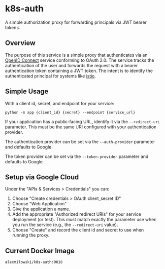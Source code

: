 # k8s-auth
A simple authorization proxy for forwarding principals via JWT bearer tokens.

## Overview

The purpose of this service is a simple proxy that authenticates via an [OpenID Connect](https://openid.net/connect/) service conforming to OAuth 2.0. The service
tracks the authentication of the user and forwards the request with a bearer
authentication token containing a JWT token. The intent is to identify the
authenticated principal for systems like [istio](http://istio.io).

## Simple Usage

With a client id, secret, and endpoint for your service:

```
python -m app {client_id} {secret} --endpoint {service_url}
```

If your application has a public-facing URL, identify it via the `--redirect-uri` parameter. This must be the same URI configured with your authentication provider.

The authentication provider can be set via the `--auth-provider` parameter and defaults to Google.

The token provider can be set via the `--token-provider` parameter and defaults to Google.

## Setup via Google Cloud

Under the "APIs & Services > Credentials" you can:

 1. Choose "Create credentials > OAuth client_secret ID"
 1. Choose "Web Application"
 1. Give the application a name.
 1. Add the appropriate "Authorized redirect URIs" for your service deployment (or test). This must match exactly the parameter use when you run the service (e.g., the `--redirect-uri` value).
 1. Choose "Create" and record the client id and secret to use when running the proxy.

## Current Docker Image

```
alexmilowski/k8s-auth:0018
```

